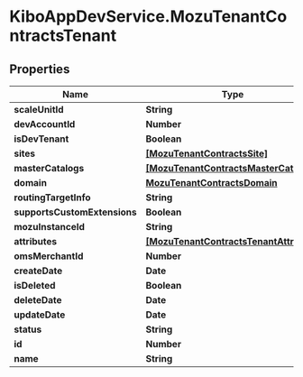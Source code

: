 # KiboAppDevService.MozuTenantContractsTenant

## Properties

Name | Type | Description | Notes
------------ | ------------- | ------------- | -------------
**scaleUnitId** | **String** |  | [optional] 
**devAccountId** | **Number** |  | [optional] 
**isDevTenant** | **Boolean** |  | [optional] 
**sites** | [**[MozuTenantContractsSite]**](MozuTenantContractsSite.md) |  | [optional] 
**masterCatalogs** | [**[MozuTenantContractsMasterCatalog]**](MozuTenantContractsMasterCatalog.md) |  | [optional] 
**domain** | [**MozuTenantContractsDomain**](MozuTenantContractsDomain.md) |  | [optional] 
**routingTargetInfo** | **String** |  | [optional] 
**supportsCustomExtensions** | **Boolean** |  | [optional] 
**mozuInstanceId** | **String** |  | [optional] 
**attributes** | [**[MozuTenantContractsTenantAttribute]**](MozuTenantContractsTenantAttribute.md) |  | [optional] 
**omsMerchantId** | **Number** |  | [optional] 
**createDate** | **Date** |  | [optional] 
**isDeleted** | **Boolean** |  | [optional] 
**deleteDate** | **Date** |  | [optional] 
**updateDate** | **Date** |  | [optional] 
**status** | **String** |  | [optional] 
**id** | **Number** |  | [optional] 
**name** | **String** |  | [optional] 


